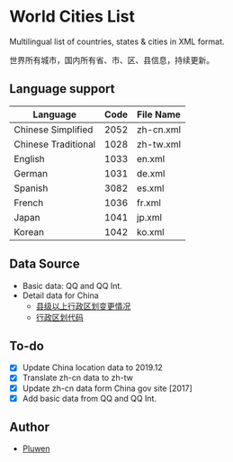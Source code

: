 # World Cities List

Multilingual list of countries, states & cities in XML format.

世界所有城市，国内所有省、市、区、县信息，持续更新。

## Language support

| Language            | Code | File Name  |
| ------------------- | ---- | ---------- |
| Chinese Simplified  | 2052 | zh-cn.xml  |
| Chinese Traditional | 1028 | zh-tw.xml  |
| English             | 1033 | en.xml     |
| German              | 1031 | de.xml     |
| Spanish             | 3082 | es.xml     |
| French              | 1036 | fr.xml     |
| Japan               | 1041 | jp.xml     |
| Korean              | 1042 | ko.xml     |

## Data Source

* Basic data: QQ and QQ Int.
* Detail data for China
  * [县级以上行政区划变更情况](http://xzqh.mca.gov.cn/description?dcpid=1)
  * [行政区划代码](http://www.mca.gov.cn/article/sj/xzqh/)

## To-do

- [x] Update China location data to 2019.12
- [x] Translate zh-cn data to zh-tw
- [x] Update zh-cn data form China gov site [2017]
- [x] Add basic data from QQ and QQ Int.

## Author

* [Pluwen](https://twitter.com/pluwen)
